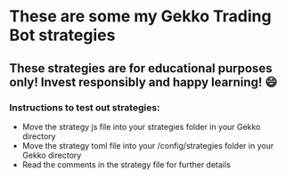 # These are some my Gekko Trading Bot strategies
## These strategies are for educational purposes only! Invest responsibly and happy learning! :smile:
### Instructions to test out strategies:
-  Move the strategy js file into your strategies folder in your Gekko directory
-  Move the strategy toml file into your /config/strategies folder in your Gekko directory
-  Read the comments in the strategy file for further details
